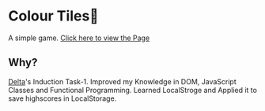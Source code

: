 # Colour Tiles🌈
A simple game.
[Click here to view the Page](https://suhailahmed2627.github.io/colourtiles)

## Why?
[Delta](https://delta.nitt.edu/)'s Induction Task-1. Improved my Knowledge in DOM, JavaScript Classes and Functional Programming. Learned LocalStroge and Applied it to save highscores in LocalStorage.
